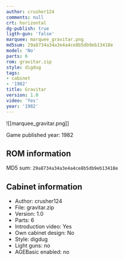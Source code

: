 ```yaml
---
author: crusher124
comments: null
crt: horizontal
dg-publish: true
ligth-gun: 'false'
marquee: marquee_gravitar.png
md5sum: 29a8734a34a3e4a4ce8b5db9eb13418e
model: 'No'
parts: 6
rom: gravitar.zip
style: digdug
tags:
- cabinet
- '1982'
title: Gravitar
version: 1.0
video: 'Yes'
year: '1982'
---
```


![[marquee_gravitar.png]]

Game published year: 1982

## ROM information

MD5 sum: `29a8734a34a3e4a4ce8b5db9eb13418e` 

## Cabinet information

- Author: crusher124
- File: gravitar.zip
- Version: 1.0
- Parts: 6
- Introduction video: Yes
- Own cabinet design: No
- Style: digdug
- Light guns: no
- AGEBasic enabled: no


